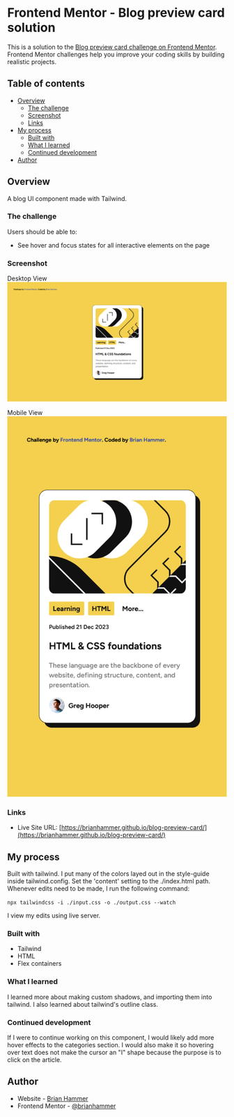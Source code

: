 # Frontend Mentor - Blog preview card solution

This is a solution to the [Blog preview card challenge on Frontend Mentor](https://www.frontendmentor.io/challenges/blog-preview-card-ckPaj01IcS). Frontend Mentor challenges help you improve your coding skills by building realistic projects.

## Table of contents

- [Overview](#overview)
  - [The challenge](#the-challenge)
  - [Screenshot](#screenshot)
  - [Links](#links)
- [My process](#my-process)
  - [Built with](#built-with)
  - [What I learned](#what-i-learned)
  - [Continued development](#continued-development)
- [Author](#author)

## Overview

A blog UI component made with Tailwind.

### The challenge

Users should be able to:

- See hover and focus states for all interactive elements on the page

### Screenshot

Desktop View
![](./screenshots/desktop.png)

Mobile View
![](./screenshots/mobile.png)

### Links

- Live Site URL: [https://brianhammer.github.io/blog-preview-card/](https://brianhammer.github.io/blog-preview-card/)

## My process

Built with tailwind. I put many of the colors layed out in the style-guide inside tailwind.config. Set the 'content' setting to the ./index.html path. Whenever edits need to be made, I run the following command:

`npx tailwindcss -i ./input.css -o ./output.css --watch`

I view my edits using live server.

### Built with

- Tailwind
- HTML
- Flex containers

### What I learned

I learned more about making custom shadows, and importing them into tailwind. I also learned about tailwind's outline class.

### Continued development

If I were to continue working on this component, I would likely add more hover effects to the categories section. I would also make it so hovering over text does not make the cursor an "I" shape because the purpose is to click on the article.

## Author

- Website - [Brian Hammer](TO_BE_ADDED)
- Frontend Mentor - [@brianhammer](https://www.frontendmentor.io/profile/brianhammer)
